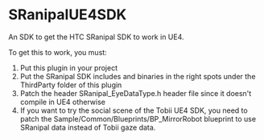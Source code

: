 # SRanipalUE4SDK
An SDK to get the HTC SRanipal SDK to work in UE4.

To get this to work, you must:
1. Put this plugin in your project
2. Put the SRanipal SDK includes and binaries in the right spots under the ThirdParty folder of this plugin
3. Patch the header SRanipal_EyeDataType.h header file since it doesn't compile in UE4 otherwise
4. If you want to try the social scene of the Tobii UE4 SDK, you need to patch the Sample/Common/Blueprints/BP_MirrorRobot blueprint to use SRanipal data instead of Tobii gaze data.
